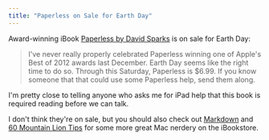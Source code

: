 ```yaml
---
title: "Paperless on Sale for Earth Day"
---
```

<p>Award-winning iBook <a href="https://target.georiot.com/Proxy.ashx?tsid=528&GR_URL=https%253A%252F%252Fitunes.apple.com%252Fus%252Fbook%252Fpaperless%252Fid520393162%253Fmt%253D11%2526uo%253D4%2526partnerId%253D30" target="itunes_store">Paperless by David Sparks</a> is on sale for Earth Day:</p>
<blockquote><p>
  I've never really properly celebrated Paperless winning one of Apple's Best of 2012 awards last December. Earth Day seems like the right time to do so. Through this Saturday, Paperless is $6.99. If you know someone that that could use some Paperless help, send them along.
</p></blockquote>
<p>I'm pretty close to telling anyone who asks me for iPad help that this book is required reading before we can talk.</p>
<p>I don't think they're on sale, but you should also check out <a href="https://target.georiot.com/Proxy.ashx?tsid=528&GR_URL=https%253A%252F%252Fitunes.apple.com%252Fus%252Fbook%252Fmarkdown%252Fid622433972%253Fmt%253D11%2526uo%253D4%2526partnerId%253D30" target="itunes_store">Markdown</a> and <a href="https://target.georiot.com/Proxy.ashx?tsid=528&GR_URL=https%253A%252F%252Fitunes.apple.com%252Fus%252Fbook%252F60-mountain-lion-tips%252Fid565956630%253Fmt%253D11%2526uo%253D4%2526partnerId%253D30" target="itunes_store">60 Mountain Lion Tips</a> for some more great Mac nerdery on the iBookstore.</p>
